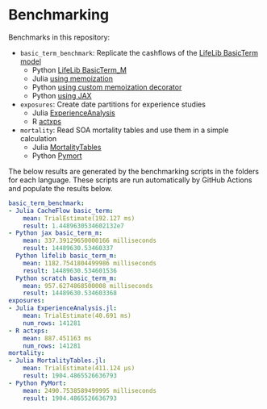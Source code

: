 # Benchmarking

Benchmarks in this repository:

* `basic_term_benchmark`: Replicate the cashflows of the [LifeLib BasicTerm model](https://github.com/lifelib-dev/lifelib/tree/main/lifelib/libraries/basiclife/BasicTerm_M)
    * Python [LifeLib BasicTerm_M](https://github.com/lifelib-dev/lifelib/tree/main/lifelib/libraries/basiclife/BasicTerm_M)
    * Julia [using memoization](https://github.com/actuarialopensource/benchmarks/blob/main/Julia/src/CacheFlow.jl)
    * Python [using custom memoization decorator](https://github.com/actuarialopensource/benchmarks/blob/main/Python/basicterm_scratch.py)
    * Python [using JAX](https://github.com/actuarialopensource/benchmarks/blob/main/Python/basicterm_jax.py)
* `exposures`: Create date partitions for experience studies
    * Julia [ExperienceAnalysis](https://github.com/JuliaActuary/ExperienceAnalysis.jl)
    * R [actxps](https://github.com/mattheaphy/actxps)
* `mortality`: Read SOA mortality tables and use them in a simple calculation
    * Julia [MortalityTables](https://github.com/JuliaActuary/MortalityTables.jl)
    * Python [Pymort](https://github.com/actuarialopensource/pymort)

The below results are generated by the benchmarking scripts in the folders for each language. These scripts are run automatically by GitHub Actions and populate the results below. 

```yaml 
basic_term_benchmark:
- Julia CacheFlow basic_term:
    mean: TrialEstimate(192.127 ms)
    result: 1.4489630534602132e7
- Python jax basic_term_m:
    mean: 337.39129650000166 milliseconds
    result: 14489630.53460337
  Python lifelib basic_term_m:
    mean: 1182.7541804499986 milliseconds
    result: 14489630.534601536
  Python scratch basic_term_m:
    mean: 957.6274868500008 milliseconds
    result: 14489630.534603368
exposures:
- Julia ExperienceAnalysis.jl:
    mean: TrialEstimate(40.691 ms)
    num_rows: 141281
- R actxps:
    mean: 887.451163 ms
    num_rows: 141281
mortality:
- Julia MortalityTables.jl:
    mean: TrialEstimate(411.124 μs)
    result: 1904.4865526636793
- Python PyMort:
    mean: 2490.7538589499995 milliseconds
    result: 1904.4865526636793
```